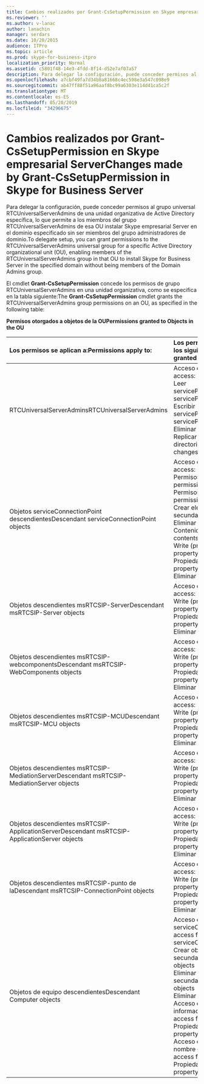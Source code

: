 ```yaml
---
title: Cambios realizados por Grant-CsSetupPermission en Skype empresarial Server
ms.reviewer: ''
ms.author: v-lanac
author: lanachin
manager: serdars
ms.date: 10/20/2015
audience: ITPro
ms.topic: article
ms.prod: skype-for-business-itpro
localization_priority: Normal
ms.assetid: c5801f48-14e3-4fdd-8f14-d52e7af07a57
description: Para delegar la configuración, puede conceder permisos al grupo universal RTCUniversalServerAdmins de una unidad organizativa de Active Directory específica, lo que permite a los miembros del grupo RTCUniversalServerAdmins de esa OU instalar Skype empresarial Server en el dominio especificado sin ser miembros del grupo administradores de dominio.
ms.openlocfilehash: a7cbf49fa7d34b8a81668c4ec598e3a547c098e9
ms.sourcegitcommit: ab47ff88f51a96aaf8bc99a6303e114d41ca5c2f
ms.translationtype: MT
ms.contentlocale: es-ES
ms.lasthandoff: 05/20/2019
ms.locfileid: "34296675"
---
```

# <a name="changes-made-by-grant-cssetuppermission-in-skype-for-business-server"></a><span data-ttu-id="b8b3e-103">Cambios realizados por Grant-CsSetupPermission en Skype empresarial Server</span><span class="sxs-lookup"><span data-stu-id="b8b3e-103">Changes made by Grant-CsSetupPermission in Skype for Business Server</span></span>
 
<span data-ttu-id="b8b3e-104">Para delegar la configuración, puede conceder permisos al grupo universal RTCUniversalServerAdmins de una unidad organizativa de Active Directory específica, lo que permite a los miembros del grupo RTCUniversalServerAdmins de esa OU instalar Skype empresarial Server en el dominio especificado sin ser miembros del grupo administradores de dominio.</span><span class="sxs-lookup"><span data-stu-id="b8b3e-104">To delegate setup, you can grant permissions to the RTCUniversalServerAdmins universal group for a specific Active Directory organizational unit (OU), enabling members of the RTCUniversalServerAdmins group in that OU to install Skype for Business Server in the specified domain without being members of the Domain Admins group.</span></span> 
  
<span data-ttu-id="b8b3e-105">El cmdlet **Grant-CsSetupPermission** concede los permisos de grupo RTCUniversalServerAdmins en una unidad organizativa, como se especifica en la tabla siguiente:</span><span class="sxs-lookup"><span data-stu-id="b8b3e-105">The **Grant-CsSetupPermission** cmdlet grants the RTCUniversalServerAdmins group permissions on an OU, as specified in the following table:</span></span>
  
<span data-ttu-id="b8b3e-106">**Permisos otorgados a objetos de la OU**</span><span class="sxs-lookup"><span data-stu-id="b8b3e-106">**Permissions granted to Objects in the OU**</span></span>

|<span data-ttu-id="b8b3e-107">**Los permisos se aplican a:**</span><span class="sxs-lookup"><span data-stu-id="b8b3e-107">**Permissions apply to:**</span></span>|<span data-ttu-id="b8b3e-108">**Los permisos concedidos son los siguientes:**</span><span class="sxs-lookup"><span data-stu-id="b8b3e-108">**Permissions granted are:**</span></span>|
|:-----|:-----|
|<span data-ttu-id="b8b3e-109">RTCUniversalServerAdmins</span><span class="sxs-lookup"><span data-stu-id="b8b3e-109">RTCUniversalServerAdmins</span></span>  <br/> | <span data-ttu-id="b8b3e-110">Acceso especial:</span><span class="sxs-lookup"><span data-stu-id="b8b3e-110">Special access:</span></span> <br/>  <span data-ttu-id="b8b3e-111">Leer servicePrincipalName</span><span class="sxs-lookup"><span data-stu-id="b8b3e-111">Read servicePrincipalName</span></span> <br/>  <span data-ttu-id="b8b3e-112">Escribir servicePrincipalName</span><span class="sxs-lookup"><span data-stu-id="b8b3e-112">Write servicePrincipalName</span></span> <br/>  <span data-ttu-id="b8b3e-113">Eliminar árbol</span><span class="sxs-lookup"><span data-stu-id="b8b3e-113">Delete tree</span></span> <br/>  <span data-ttu-id="b8b3e-114">Replicar cambios de directorio</span><span class="sxs-lookup"><span data-stu-id="b8b3e-114">Replicating directory changes</span></span> <br/> |
|<span data-ttu-id="b8b3e-115">Objetos serviceConnectionPoint descendientes</span><span class="sxs-lookup"><span data-stu-id="b8b3e-115">Descendant serviceConnectionPoint objects</span></span>  <br/> | <span data-ttu-id="b8b3e-116">Acceso especial:</span><span class="sxs-lookup"><span data-stu-id="b8b3e-116">Special access:</span></span> <br/>  <span data-ttu-id="b8b3e-117">Permisos de lectura</span><span class="sxs-lookup"><span data-stu-id="b8b3e-117">Read permissions</span></span> <br/>  <span data-ttu-id="b8b3e-118">Permisos de escritura</span><span class="sxs-lookup"><span data-stu-id="b8b3e-118">Write permissions</span></span> <br/>  <span data-ttu-id="b8b3e-119">Crear elemento secundario</span><span class="sxs-lookup"><span data-stu-id="b8b3e-119">Create child</span></span> <br/>  <span data-ttu-id="b8b3e-120">Eliminar hijo</span><span class="sxs-lookup"><span data-stu-id="b8b3e-120">Delete child</span></span> <br/>  <span data-ttu-id="b8b3e-121">Contenido de la lista</span><span class="sxs-lookup"><span data-stu-id="b8b3e-121">List contents</span></span> <br/>  <span data-ttu-id="b8b3e-122">Write (propiedad)</span><span class="sxs-lookup"><span data-stu-id="b8b3e-122">Write property</span></span> <br/>  <span data-ttu-id="b8b3e-123">Propiedad de lectura</span><span class="sxs-lookup"><span data-stu-id="b8b3e-123">Read property</span></span> <br/>  <span data-ttu-id="b8b3e-124">Eliminar árbol</span><span class="sxs-lookup"><span data-stu-id="b8b3e-124">Delete tree</span></span> <br/> |
|<span data-ttu-id="b8b3e-125">Objetos descendientes msRTCSIP-Server</span><span class="sxs-lookup"><span data-stu-id="b8b3e-125">Descendant msRTCSIP-Server objects</span></span>  <br/> | <span data-ttu-id="b8b3e-126">Acceso especial:</span><span class="sxs-lookup"><span data-stu-id="b8b3e-126">Special access:</span></span> <br/>  <span data-ttu-id="b8b3e-127">Write (propiedad)</span><span class="sxs-lookup"><span data-stu-id="b8b3e-127">Write property</span></span> <br/>  <span data-ttu-id="b8b3e-128">Propiedad de lectura</span><span class="sxs-lookup"><span data-stu-id="b8b3e-128">Read property</span></span> <br/>  <span data-ttu-id="b8b3e-129">Eliminar árbol</span><span class="sxs-lookup"><span data-stu-id="b8b3e-129">Delete tree</span></span> <br/> |
|<span data-ttu-id="b8b3e-130">Objetos descendientes msRTCSIP-webcomponents</span><span class="sxs-lookup"><span data-stu-id="b8b3e-130">Descendant msRTCSIP-WebComponents objects</span></span>  <br/> | <span data-ttu-id="b8b3e-131">Acceso especial:</span><span class="sxs-lookup"><span data-stu-id="b8b3e-131">Special access:</span></span> <br/>  <span data-ttu-id="b8b3e-132">Write (propiedad)</span><span class="sxs-lookup"><span data-stu-id="b8b3e-132">Write property</span></span> <br/>  <span data-ttu-id="b8b3e-133">Propiedad de lectura</span><span class="sxs-lookup"><span data-stu-id="b8b3e-133">Read property</span></span> <br/>  <span data-ttu-id="b8b3e-134">Eliminar árbol</span><span class="sxs-lookup"><span data-stu-id="b8b3e-134">Delete tree</span></span> <br/> |
|<span data-ttu-id="b8b3e-135">Objetos descendientes msRTCSIP-MCU</span><span class="sxs-lookup"><span data-stu-id="b8b3e-135">Descendant msRTCSIP-MCU objects</span></span>  <br/> | <span data-ttu-id="b8b3e-136">Acceso especial:</span><span class="sxs-lookup"><span data-stu-id="b8b3e-136">Special access:</span></span> <br/>  <span data-ttu-id="b8b3e-137">Write (propiedad)</span><span class="sxs-lookup"><span data-stu-id="b8b3e-137">Write property</span></span> <br/>  <span data-ttu-id="b8b3e-138">Propiedad de lectura</span><span class="sxs-lookup"><span data-stu-id="b8b3e-138">Read property</span></span> <br/>  <span data-ttu-id="b8b3e-139">Eliminar árbol</span><span class="sxs-lookup"><span data-stu-id="b8b3e-139">Delete tree</span></span> <br/> |
|<span data-ttu-id="b8b3e-140">Objetos descendientes msRTCSIP-MediationServer</span><span class="sxs-lookup"><span data-stu-id="b8b3e-140">Descendant msRTCSIP-MediationServer objects</span></span>  <br/> | <span data-ttu-id="b8b3e-141">Acceso especial:</span><span class="sxs-lookup"><span data-stu-id="b8b3e-141">Special access:</span></span> <br/>  <span data-ttu-id="b8b3e-142">Write (propiedad)</span><span class="sxs-lookup"><span data-stu-id="b8b3e-142">Write property</span></span> <br/>  <span data-ttu-id="b8b3e-143">Propiedad de lectura</span><span class="sxs-lookup"><span data-stu-id="b8b3e-143">Read property</span></span> <br/>  <span data-ttu-id="b8b3e-144">Eliminar árbol</span><span class="sxs-lookup"><span data-stu-id="b8b3e-144">Delete tree</span></span> <br/> |
|<span data-ttu-id="b8b3e-145">Objetos descendientes msRTCSIP-ApplicationServer</span><span class="sxs-lookup"><span data-stu-id="b8b3e-145">Descendant msRTCSIP-ApplicationServer objects</span></span>  <br/> | <span data-ttu-id="b8b3e-146">Acceso especial:</span><span class="sxs-lookup"><span data-stu-id="b8b3e-146">Special access:</span></span> <br/>  <span data-ttu-id="b8b3e-147">Write (propiedad)</span><span class="sxs-lookup"><span data-stu-id="b8b3e-147">Write property</span></span> <br/>  <span data-ttu-id="b8b3e-148">Propiedad de lectura</span><span class="sxs-lookup"><span data-stu-id="b8b3e-148">Read property</span></span> <br/>  <span data-ttu-id="b8b3e-149">Eliminar árbol</span><span class="sxs-lookup"><span data-stu-id="b8b3e-149">Delete tree</span></span> <br/> |
|<span data-ttu-id="b8b3e-150">Objetos descendientes msRTCSIP-punto de la</span><span class="sxs-lookup"><span data-stu-id="b8b3e-150">Descendant msRTCSIP-ConnectionPoint objects</span></span>  <br/> | <span data-ttu-id="b8b3e-151">Acceso especial:</span><span class="sxs-lookup"><span data-stu-id="b8b3e-151">Special access:</span></span> <br/>  <span data-ttu-id="b8b3e-152">Write (propiedad)</span><span class="sxs-lookup"><span data-stu-id="b8b3e-152">Write property</span></span> <br/>  <span data-ttu-id="b8b3e-153">Propiedad de lectura</span><span class="sxs-lookup"><span data-stu-id="b8b3e-153">Read property</span></span> <br/>  <span data-ttu-id="b8b3e-154">Eliminar árbol</span><span class="sxs-lookup"><span data-stu-id="b8b3e-154">Delete tree</span></span> <br/> |
|<span data-ttu-id="b8b3e-155">Objetos de equipo descendientes</span><span class="sxs-lookup"><span data-stu-id="b8b3e-155">Descendant Computer objects</span></span>  <br/> | <span data-ttu-id="b8b3e-156">Acceso especial para serviceConnectionPoint:</span><span class="sxs-lookup"><span data-stu-id="b8b3e-156">Special access for serviceConnectionPoint:</span></span> <br/>  <span data-ttu-id="b8b3e-157">Crear objetos secundarios</span><span class="sxs-lookup"><span data-stu-id="b8b3e-157">Create child objects</span></span> <br/>  <span data-ttu-id="b8b3e-158">Eliminar objetos secundarios</span><span class="sxs-lookup"><span data-stu-id="b8b3e-158">Delete child objects</span></span> <br/>  <span data-ttu-id="b8b3e-159">Eliminar árbol</span><span class="sxs-lookup"><span data-stu-id="b8b3e-159">Delete tree</span></span> <br/>  <span data-ttu-id="b8b3e-160">Acceso especial para información pública:</span><span class="sxs-lookup"><span data-stu-id="b8b3e-160">Special access for public information:</span></span> <br/>  <span data-ttu-id="b8b3e-161">Propiedad de lectura</span><span class="sxs-lookup"><span data-stu-id="b8b3e-161">Read property</span></span> <br/>  <span data-ttu-id="b8b3e-162">Acceso especial para el nombre de host DNS:</span><span class="sxs-lookup"><span data-stu-id="b8b3e-162">Special access for DNS host name:</span></span> <br/>  <span data-ttu-id="b8b3e-163">Propiedad de lectura</span><span class="sxs-lookup"><span data-stu-id="b8b3e-163">Read property</span></span> <br/> |
   

